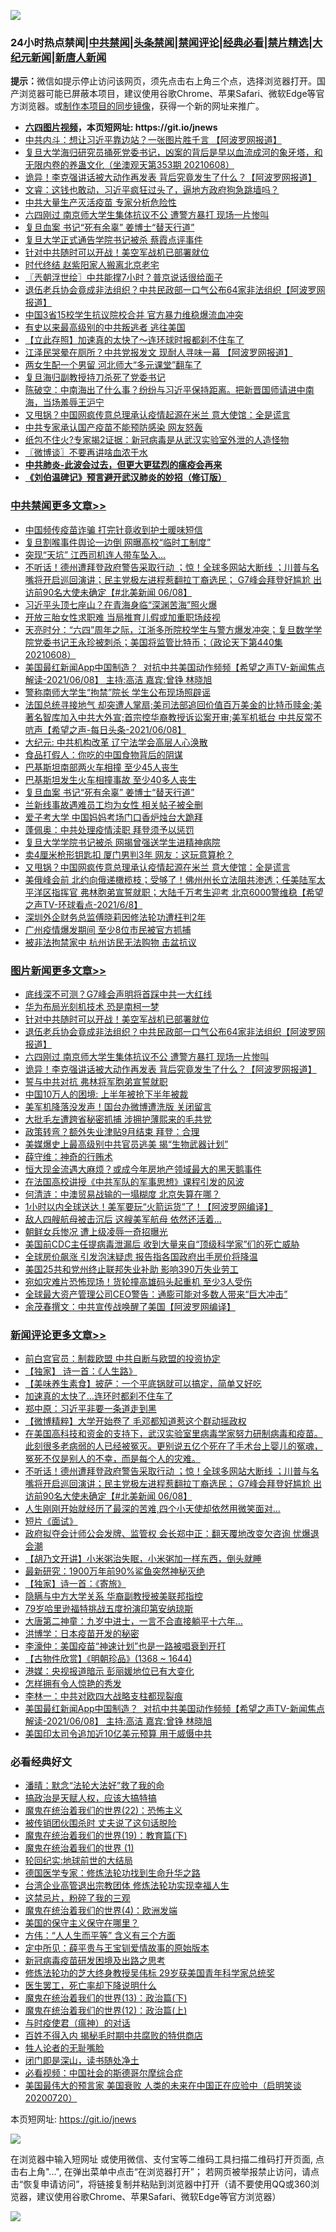 ![](https://raw.githubusercontent.com/fqnews/bnews/master/64photo/fqnews-qr.jpg)

<div id="tt">
<h3>24小时热点禁闻|<a href="#%E4%B8%AD%E5%85%B1%E7%A6%81%E9%97%BB%E6%9B%B4%E5%A4%9A%E6%96%87%E7%AB%A0">中共禁闻</a>|<a href="#%E5%9B%BE%E7%89%87%E6%96%B0%E9%97%BB%E6%9B%B4%E5%A4%9A%E6%96%87%E7%AB%A0">头条禁闻</a>|<a href="#%E6%96%B0%E9%97%BB%E8%AF%84%E8%AE%BA%E6%9B%B4%E5%A4%9A%E6%96%87%E7%AB%A0">禁闻评论|<a href="#%E5%BF%85%E7%9C%8B%E7%BB%8F%E5%85%B8%E5%A5%BD%E6%96%87">经典必看|<a href="/video.md#%E7%A6%81%E7%89%87%E7%B2%BE%E9%80%89">禁片精选</a>|<a href="https://github.com/fqnews/djy/blob/master/gb/nf1351518.md#1">大纪元新闻</a>|<a href="https://github.com/fqnews/ntdtv/blob/master/gb/prog204.md#1">新唐人新闻</a></h3>
<div><b>提示：</b>微信如提示停止访问该网页，须先点击右上角三个点，选择浏览器打开。国产浏览器可能已屏蔽本项目，建议使用谷歌Chrome、苹果Safari、微软Edge等官方浏览器。或<a href="https://github.com/fqnews/bnews/blob/master/%E5%88%B6%E4%BD%9Cgit%E7%A6%81%E9%97%BB%E9%95%9C%E5%83%8F.md">制作本项目的同步镜像</a>，获得一个新的网址来推广。</div>
<ul>
<li><b><a href="http://d1.bdrive.tk/64.mp4" target="_blank">六四图片视频</a>，本页短网址: https://git.io/jnews</b></li>
<li><a href="/cnnews/20210608/1562541.md">中共内斗：想让习近平靠边站？一张图片胜千言 【阿波罗网报道】</a></li>
<li><a href="/bannedvideo/20210608/1562025.md">复旦大学海归研究员捅死党委书记，凶案的背后是早以血流成河的象牙塔，和无限内卷的养蛊文化（坐澳观天第353期 20210608）</a></li>
<li><a href="/topimagenews/20210608/1562319.md">诡异！李克强讲话被大动作再发表 背后究竟发生了什么？【阿波罗网报道】</a></li>
<li><a href="/bannedvideo/20210608/1562028.md">文睿：这钱也敢动，习近平疯狂过头了，逼地方政府狗急跳墙吗？</a></li>
<li><a href="/cnnews/20210608/1562493.md">中共大量生产灭活疫苗 专家分析危险性</a></li>
<li><a href="/topimagenews/20210608/1562320.md">六四刚过 南京师大学生集体抗议不公 遭警方暴打 现场一片惨叫</a></li>
<li><a href="/cbnews/20210609/1562989.md">复旦血案 书记“死有余辜” 姜博士“替天行道”</a></li>
<li><a href="/comments/20210608/1562879.md">复旦大学正式通告学院书记被杀 蔡霞点评事件</a></li>
<li><a href="/topimagenews/20210608/1562813.md">针对中共随时可以开战！美空军战机已部署就位</a></li>
<li><a href="/cbnews/20210608/1562367.md">时代终结 赵紫阳家人搬离北京老宅</a></li>
<li><a href="/ssgc/20210609/1562904.md">〖兲朝浮世绘〗中共能撑7小时？普京说话很给面子</a></li>
<li><a href="/topimagenews/20210608/1562650.md">退伍老兵协会竟成非法组织？中共民政部一口气公布64家非法组织【阿波罗网报道】</a></li>
<li><a href="/cbnews/20210608/1562761.md">中国3省15校学生抗议院校合并 官方暴力维稳爆流血冲突</a></li>
<li><a href="/cbnews/20210608/1562359.md">有史以来最高级别的中共叛逃者 逃往美国</a></li>
<li><a href="/baitai/20210608/1562746.md">【立此存照】加速真的太快了～连环球时报都刹不住车了</a></li>
<li><a href="/cbnews/20210608/1562356.md">江泽民哭晕在厕所？中共党报发文 现耐人寻味一幕 【阿波罗网报道】</a></li>
<li><a href="/cnnews/20210609/1563004.md">两女生配一个男留 河北师大“多元课堂”翻车了</a></li>
<li><a href="/baitai/20210608/1562620.md">复旦海归副教授持刀杀死了党委书记</a></li>
<li><a href="/bannedvideo/20210608/1562718.md">陈破空：中南海出了什么事？纷纷与习近平保持距离。把新晋国师请进中南海，当场羞辱王沪宁</a></li>
<li><a href="/cbnews/20210609/1562927.md">又甩锅？中国网疯传意总理承认疫情起源在米兰 意大使馆：全是谎言</a></li>
<li><a href="/cnnews/20210609/1563062.md">中共专家承认国产疫苗不能预防感染 网友怒轰</a></li>
<li><a href="/cbnews/20210608/1562361.md">纸包不住火?专家揭2证据：新冠病毒是从武汉实验室外泄的人造怪物</a></li>
<li><a href="/ssgc/20210608/1562150.md">〖微博谈〗不要再讲啥血浓于水</a></li>
<li><b><a href="/comments/20200211/1275071.md" target="_blank">中共肺炎-此波会过去，但更大更猛烈的瘟疫会再来</a></b></li>
<li><b><a href="/comments/20200207/1272816.md" target="_blank">《刘伯温碑记》预言避开武汉肺炎的妙招（修订版）</a></b></li>
</ul>
</div>

<div class="catlist">
<h3><a href="/cbnews/" target="_blank">中共禁闻</a><span><a href="/cbnews/" target="_blank" rel="nofollow">更多文章>></a></span></h3>
<ul>
<li><a href="/cbnews/20210609/1563223.md" target="_blank">中国频传疫苗诈骗 打完针竟收到护士暖味短信</a></li>
<li><a href="/cbnews/20210609/1563222.md" target="_blank">复旦割喉事件舆论一边倒 网曝高校“临时工制度”</a></li>
<li><a href="/cbnews/20210609/1563195.md" target="_blank">突现“天坑” 江西司机连人带车坠入…</a></li>
<li><a href="/comments/20210609/1563189.md" target="_blank">不听话！德州遭拜登政府警告采取行动 ；惊！全球多网站大断线 ；川普与名嘴将开启巡回演讲；民主党极左进程惹翻拉丁裔选民； G7峰会拜登好尴尬  出访前90名大使未确定【#北美新闻 06/08】</a></li>
<li><a href="/cbnews/20210609/1563173.md" target="_blank">习近平头顶七座山？在青海身临“深渊苦海”照火爆</a></li>
<li><a href="/cbnews/20210609/1563172.md" target="_blank">开放三胎女性求职难 当局推育儿假或加重职场歧视</a></li>
<li><a href="/cbnews/20210609/1563138.md" target="_blank">天亮时分：“六四”周年之际，江浙多所院校学生与警方爆发冲突；复旦数学学院党委书记王永珍被刺杀；美国将监管比特币；（政论天下第440集 20210608）</a></li>
<li><a href="/comments/20210609/1563090.md" target="_blank">美国最红新闻App中国制造？  对抗中共美国动作频频【希望之声TV-新闻焦点解读-2021/06/08】 主持:高洁  嘉宾:曾铮 林晓旭</a></li>
<li><a href="/cbnews/20210609/1563074.md" target="_blank">警称南师大学生“拘禁”院长 学生公布现场照辟谣</a></li>
<li><a href="/comments/20210609/1563072.md" target="_blank">法国总统寻接地气 却突遭人掌扇;美司法部追回价值百万美金的比特币赎金;美著名智库加入中共大外宣;首宗控华裔教授诉讼案开审;美军机抵台 中共反常不吭声【希望之声-每日头条-2021/06/08】</a></li>
<li><a href="/cbnews/20210609/1563056.md" target="_blank">大纪元: 中共机构改革 辽宁法学会高层人心涣散</a></li>
<li><a href="/cbnews/20210609/1563010.md" target="_blank">食品打假人：你吃的中国食物背后的阴谋</a></li>
<li><a href="/cbnews/20210609/1563008.md" target="_blank">巴基斯坦南部两火车相撞 至少45人丧生</a></li>
<li><a href="/cbnews/20210609/1563007.md" target="_blank">巴基斯坦发生火车相撞事故 至少40多人丧生</a></li>
<li><a href="/cbnews/20210609/1562989.md" target="_blank">复旦血案 书记“死有余辜” 姜博士“替天行道”</a></li>
<li><a href="/cbnews/20210609/1562988.md" target="_blank">兰新线事故遇难员工均为女性 相关帖子被全删</a></li>
<li><a href="/cbnews/20210609/1562987.md" target="_blank">爱子考大学 中国妈妈考场门口香炉烛台大跪拜</a></li>
<li><a href="/cbnews/20210609/1562961.md" target="_blank">蓬佩奥：中共处理疫情渎职 拜登须予以惩罚</a></li>
<li><a href="/cbnews/20210609/1562953.md" target="_blank">复旦大学学院书记被杀 网揭曾强送学生进精神病院</a></li>
<li><a href="/cbnews/20210609/1562952.md" target="_blank">卖4厘米枪形钥匙扣 厦门男判3年 网友：这玩意算枪？</a></li>
<li><a href="/cbnews/20210609/1562927.md" target="_blank">又甩锅？中国网疯传意总理承认疫情起源在米兰 意大使馆：全是谎言</a></li>
<li><a href="/comments/20210609/1562905.md" target="_blank">美俄峰会前 北约向俄递橄榄枝；受够了！佛州州长立法阻共渗透；任美陆军太平洋区指挥官 弗林胞弟宣誓就职；大陆千万考生迎考 北京6000警维稳【希望之声TV-环球看点-2021/6/8】</a></li>
<li><a href="/cbnews/20210608/1562871.md" target="_blank">深圳外企财务总监傅晓莉因修法轮功遭枉判2年</a></li>
<li><a href="/cbnews/20210608/1562870.md" target="_blank">广州疫情爆发期间 至少8位市民被官方抓捕</a></li>
<li><a href="/cbnews/20210608/1562853.md" target="_blank">被非法拘禁家中 杭州访民无法购物 击盆抗议</a></li>

</ul>
</div>
<div class="catlist">
<h3><a href="/topimagenews/" target="_blank">图片新闻</a><span><a href="/topimagenews/" target="_blank" rel="nofollow">更多文章>></a></span></h3>
<ul>
<li><a href="/topimagenews/20210609/1563248.md" target="_blank">底线深不可测？G7峰会声明将首踩中共一大红线</a></li>
<li><a href="/topimagenews/20210609/1563122.md" target="_blank">华为布局光刻机技术 恐是南柯一梦</a></li>
<li><a href="/topimagenews/20210608/1562813.md" target="_blank">针对中共随时可以开战！美空军战机已部署就位</a></li>
<li><a href="/topimagenews/20210608/1562650.md" target="_blank">退伍老兵协会竟成非法组织？中共民政部一口气公布64家非法组织【阿波罗网报道】</a></li>
<li><a href="/topimagenews/20210608/1562320.md" target="_blank">六四刚过 南京师大学生集体抗议不公 遭警方暴打 现场一片惨叫</a></li>
<li><a href="/topimagenews/20210608/1562319.md" target="_blank">诡异！李克强讲话被大动作再发表 背后究竟发生了什么？【阿波罗网报道】</a></li>
<li><a href="/topimagenews/20210608/1562318.md" target="_blank">誓与中共对抗 弗林将军胞弟宣誓就职</a></li>
<li><a href="/topimagenews/20210608/1562317.md" target="_blank">中国10万人的困境: 上半年被抢下半年被裁</a></li>
<li><a href="/topimagenews/20210608/1562316.md" target="_blank">美军机降落没发声！国台办微博遭洗版 关闭留言</a></li>
<li><a href="/topimagenews/20210608/1562315.md" target="_blank">大批毛左遭跨省秘密抓捕 涉拥护薄熙来的毛共党</a></li>
<li><a href="/topimagenews/20210608/1562314.md" target="_blank">政策转弯？额外失业津贴9月结束 拜登：合理</a></li>
<li><a href="/topimagenews/20210607/1561590.md" target="_blank">美媒爆史上最高级别中共官员逃美 揭“生物武器计划”</a></li>
<li><a href="/topimagenews/20210606/1561402.md" target="_blank">薛守维：神奇的行贿术</a></li>
<li><a href="/topimagenews/20210606/1561365.md" target="_blank">恒大现金流遇大麻烦？或成今年房地产领域最大的黑天鹅事件</a></li>
<li><a href="/comments/20210606/1561346.md" target="_blank">在法国高校讲授《中共军队的军事思想》课程引发的风波</a></li>
<li><a href="/topimagenews/20210606/1561115.md" target="_blank">何清涟：中澳贸易战输的一塌糊度 北京失算在哪？</a></li>
<li><a href="/topimagenews/20210605/1560838.md" target="_blank">1小时以内全球送达！美军要玩“火箭运货”了！【阿波罗网编译】</a></li>
<li><a href="/topimagenews/20210605/1560764.md" target="_blank">敌人四艘航母被击沉后 这艘美军航母 依然还活着&#8230;</a></li>
<li><a href="/topimagenews/20210605/1560763.md" target="_blank">朝鲜女兵惨况 遭上级凌辱一奇招曝光</a></li>
<li><a href="/topimagenews/20210604/1560399.md" target="_blank">美国前CDC主任提病毒泄漏后 收到大量来自“顶级科学家”们的死亡威胁</a></li>
<li><a href="/topimagenews/20210604/1559716.md" target="_blank">全球房价飙涨 引发泡沫疑虑 报告指各国政府出手房价将降温</a></li>
<li><a href="/topimagenews/20210604/1559658.md" target="_blank">美国25共和党州终止联邦失业补助 影响390万失业劳工</a></li>
<li><a href="/topimagenews/20210604/1559625.md" target="_blank">宛如灾难片恐怖现场！货轮撞高雄码头起重机 至少3人受伤</a></li>
<li><a href="/topimagenews/20210604/1559624.md" target="_blank">全球最大资产管理公司CEO警告：通膨可能对多数人带来“巨大冲击”</a></li>
<li><a href="/topimagenews/20210603/1559198.md" target="_blank">余茂春撰文：中共宣传战唤醒了美国【阿波罗网编译】</a></li>

</ul>
</div>
<div class="catlist">
<h3><a href="/comments/" target="_blank">新闻评论</a><span><a href="/comments/" target="_blank" rel="nofollow">更多文章>></a></span></h3>
<ul>
<li><a href="/comments/20210609/1563216.md" target="_blank">前白宫官员：制裁欧盟 中共自断与欧盟的投资协定</a></li>
<li><a href="/comments/20210609/1563213.md" target="_blank">【独家】 诗一首：《人生路》</a></li>
<li><a href="/comments/20210609/1563211.md" target="_blank">【美味养生素食】披萨：一个平底锅就可以搞定，简单又好吃</a></li>
<li><a href="/comments/20210609/1563203.md" target="_blank">加速真的太快了…连环时都刹不住车了</a></li>
<li><a href="/comments/20210609/1563202.md" target="_blank">郑中原：习近平非要一条道走到黑</a></li>
<li><a href="/comments/20210609/1563201.md" target="_blank">【微博精粹】大学开始卷了 毛邓都知道惹这个群动摇政权</a></li>
<li><a href="/comments/20210609/1562869.md" target="_blank">在美国高科技和资金的支持下，武汉实验室里病毒学家努力研制病毒和疫苗。此刻很多老病弱的人已经被冤灭。更别说五亿个死在了手术台上婴儿的冤魂，冤死不仅是别人的不幸，而是每个人的灾难。</a></li>
<li><a href="/comments/20210609/1563189.md" target="_blank">不听话！德州遭拜登政府警告采取行动 ；惊！全球多网站大断线 ；川普与名嘴将开启巡回演讲；民主党极左进程惹翻拉丁裔选民； G7峰会拜登好尴尬  出访前90名大使未确定【#北美新闻 06/08】</a></li>
<li><a href="/comments/20210609/1563188.md" target="_blank">人生刚刚开始就经历了最深的苦难,四个小天使却依然用微笑面对&#8230;</a></li>
<li><a href="/comments/20210609/1563175.md" target="_blank">短片《面试》</a></li>
<li><a href="/comments/20210609/1563164.md" target="_blank">政府拟夺会计师公会发牌、监管权 会长郑中正：翻天覆地改变欠咨询 忧爆退会潮</a></li>
<li><a href="/comments/20210609/1563163.md" target="_blank">【胡乃文开讲】小米粥治失眠，小米粥加一样东西，倒头就睡</a></li>
<li><a href="/comments/20210609/1563162.md" target="_blank">最新研究：1900万年前90%鲨鱼突然神秘灭绝</a></li>
<li><a href="/comments/20210609/1563161.md" target="_blank">【独家】诗一首：《寄旅》</a></li>
<li><a href="/comments/20210609/1563159.md" target="_blank">隐瞒与中方大学关系 华裔副教授被美联邦指控</a></li>
<li><a href="/comments/20210609/1563158.md" target="_blank">79岁哈里逊福特挑战五度扮演印第安纳琼斯</a></li>
<li><a href="/comments/20210609/1563142.md" target="_blank">大唐第二神童：九岁中进士，一言不合直接躺平十六年…</a></li>
<li><a href="/comments/20210609/1563125.md" target="_blank">洪博学：日本疫苗开发的秘密</a></li>
<li><a href="/comments/20210609/1563124.md" target="_blank">李濠仲：美国疫苗“神速计划”也是一路被唱衰到开打</a></li>
<li><a href="/comments/20210609/1563120.md" target="_blank">【古物件欣赏】《明朝珍品》(1368 ~ 1644)</a></li>
<li><a href="/comments/20210609/1563119.md" target="_blank">港媒：央视报道暗示 彭丽媛地位已有大变化</a></li>
<li><a href="/comments/20210609/1563102.md" target="_blank">怎样拥有令人惊艳的秀发</a></li>
<li><a href="/comments/20210609/1563092.md" target="_blank">李林一：中共对欧四大战略支柱都现裂痕</a></li>
<li><a href="/comments/20210609/1563090.md" target="_blank">美国最红新闻App中国制造？  对抗中共美国动作频频【希望之声TV-新闻焦点解读-2021/06/08】 主持:高洁  嘉宾:曾铮 林晓旭</a></li>
<li><a href="/comments/20210609/1563088.md" target="_blank">美国印太司令追加近10亿美元预算 用于威慑中共</a></li>

</ul>
</div>

<div class="catlist">
<h3>必看经典好文</h3>
<ul>
<li><a href="/comments/20210312/1502968.md" target="_blank">潘晴：默念“法轮大法好”救了我的命</a></li>
<li><a href="/comments/20200814/1379994.md" target="_blank">搞政治是天赋人权，应该大搞特搞</a></li>
<li><a href="/comments/20180804/981524.md" target="_blank">魔鬼在统治着我们的世界(22)：恐怖主义</a></li>
<li><a href="/cbnews/20210331/1516754.md" target="_blank">被传销团伙围杀时 丈夫说了这句话脱险</a></li>
<li><a href="/comments/20180716/972458.md" target="_blank">魔鬼在统治着我们的世界(19)：教育篇(下)</a></li>
<li><a href="/topimagenews/20180519/944624.md" target="_blank">魔鬼在统治着我们的世界 (1)</a></li>
<li><a href="/comments/20200920/582873.md" target="_blank">轮回纪实:地球前世的大结局</a></li>
<li><a href="/comments/20200607/783186.md" target="_blank">德国医学专家：修炼法轮功找到生命升华之路</a></li>
<li><a href="/comments/20200528/1335859.md" target="_blank">台湾企业高管退出宗教团体 修炼法轮功实现幸福人生</a></li>
<li><a href="/yule/20210123/1473216.md" target="_blank">这禁忌片，粉碎了我的三观</a></li>
<li><a href="/topimagenews/20180522/946266.md" target="_blank">魔鬼在统治着我们的世界(4)：欧洲发端</a></li>
<li><a href="/lifebaike/20200520/1331379.md" target="_blank">美国的保守主义保守在哪里？</a></li>
<li><a href="/comments/20200720/1363377.md" target="_blank">方伟：“人人生而平等” 含义有三个方面</a></li>
<li><a href="/comments/20200616/1345658.md" target="_blank">定中所见：薛平贵与王宝钏爱情故事的原始版本</a></li>
<li><a href="/comments/20200917/1029129.md" target="_blank">新冠病毒疫苗研发困境及出路之思考</a></li>
<li><a href="/comments/20190517/1129285.md" target="_blank">修炼法轮功的芝大终身教授吴伟标 29岁获美国青年科学家总统奖</a></li>
<li><a href="/sohnews/20150904/445868.md" target="_blank">医生罢工，死亡率却下降说明什么</a></li>
<li><a href="/topimagenews/20180602/951960.md" target="_blank">魔鬼在统治着我们的世界(13)：政治篇(下)</a></li>
<li><a href="/topimagenews/20180601/951286.md" target="_blank">魔鬼在统治着我们的世界(12)：政治篇(上)</a></li>
<li><a href="/comments/20200327/1301424.md" target="_blank">与时疫使君（瘟神）的对话</a></li>
<li><a href="/lifebaike/20200711/1358994.md" target="_blank">百姓不得入内 揭秘毛时期中共腐败的特供商店</a></li>
<li><a href="/comments/20200606/783250.md" target="_blank">牲人论者的无耻嘴脸</a></li>
<li><a href="/tculture/20200803/1373949.md" target="_blank">闭门即是深山，读书随处净土</a></li>
<li><a href="/comments/20200806/1375443.md" target="_blank">必看视频：中国社会的斯德哥尔摩综合症</a></li>
<li><a href="/bannedvideo/20210227/1495046.md" target="_blank">美国最伟大的预言家 美国衰败 人类的未来在中国正在应验中（启明笑谈20200720）</a></li>

</ul>
</div>

本页短网址: https://git.io/jnews

![](https://raw.githubusercontent.com/fqnews/bnews/master/64photo/fqnews-qr.jpg)

在浏览器中输入短网址 或使用微信、支付宝等二维码工具扫描二维码打开页面, 点击右上角"...", 在弹出菜单中点击“在浏览器打开”； 若网页被举报禁止访问，请点击“恢复申请访问”，将链接复制并粘贴到浏览器中打开（请不要使用QQ或360浏览器，建议使用谷歌Chrome、苹果Safari、微软Edge等官方浏览器）

![](https://raw.githubusercontent.com/fqnews/bnews/master/64photo/wx.jpg)